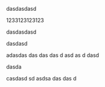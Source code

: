 dasdasdasd

1233123123123

dasdasdasd

dasdasd

adasdas das das das d asd as d dasd

dasda


casdasd
sd
asdsa
das
das
d
